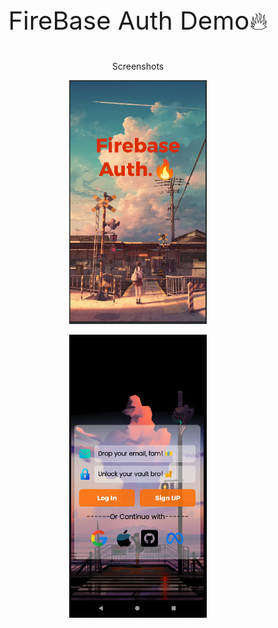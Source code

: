 <p align="center" style="font-size:40px;">
	FireBase Auth Demo🔥
</p>

<p align="center">
Screenshots
</p>

<p align="center">
	<img src="app/src/main/res/drawable/landing_screenshot.png" alt="homescreen" width="220" height="auto">
</p>

<p align="center">
	<img src="app/src/main/res/drawable/signin_screenshot.png" alt="homescreen" width="220" height="auto">
</p>
